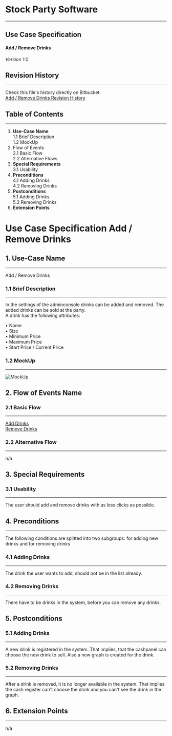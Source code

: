 # Stock Party Software #
---
## Use Case Specification ##
#### Add / Remove Drinks ####
 
*Version 1.0*   
    
 

## Revision History ##
----
Check this file's history directly on Bitbucket.     
[Add / Remove Drinks Revision History](https://bitbucket.org/stockings/projectmanagement/history-node/92b227729475/srs.md?at=master)



## Table of Contents ##
---
1. **Use-Case Name**         
1.1 Brief Description     
1.2 MockUp       
2. Flow of Events    
2.1 Basic Flow     
2.2 Alternative Flows    
3. **Special Requirements**    
3.1 Usability              
4. **Preconditions**        
4.1 Adding Drinks     
4.2 Removing Drinks     
5. **Postconditions**    
5.1 Adding Drinks    
5.2 Removing Drinks    
6. **Extension Points**


# Use Case Specification Add / Remove Drinks #

## 1.  Use-Case Name ##
---
Add / Remove Drinks

### 1.1  Brief Description ###
---
In the settings of the adminconsole drinks can be added and removed. The added drinks can be sold at the party.     
A drink has the following attributes:
    
• Name    
• Size    
• Minimum Price    
• Maximum Price    
• Start Price / Current Price    
### 1.2  MockUp ###
---
![MockUp](https://bytebucket.org/stockings/projectmanagement/raw/master/useCases/manageDrinks.png)

## 2. Flow of Events Name ##
### 2.1 Basic Flow ###
---
[Add Drinks](https://bytebucket.org/stockings/projectmanagement/raw/90be2c8d8f7ec48bb99f141774a77c4ea28cd397/useCases/addDrinkFlow.pdf)   
[Remove Drinks](https://bytebucket.org/stockings/projectmanagement/raw/90be2c8d8f7ec48bb99f141774a77c4ea28cd397/useCases/removeDrinkFlow.pdf)    

### 2.2 Alternative Flow ###
---
n/a    
    
## 3. Special Requirements ##
### 3.1 Usability ###
---
The user should add and remove drinks with as less clicks as possible.

## 4. Preconditions ##
---
The following conditions are splitted into two subgroups: for adding new drinks and for removing drinks

### 4.1 Adding Drinks ###
---
The drink the user wants to add, should not be in the list already.

### 4.2 Removing Drinks ###
---
There have to be drinks in the system, before you can remove any drinks.

## 5. Postconditions ##
### 5.1 Adding Drinks ###
---

A new drink is registered in the system. That implies, that the cashpanel can choose the new drink to sell. Also a new graph is created for the drink.

### 5.2 Removing Drinks ###
---
After a drink is removed, it is no longer available in the system. That implies the cash register can't choose the drink and you can't see the drink in the graph.

## 6. Extension Points ##
---
n/a
    
